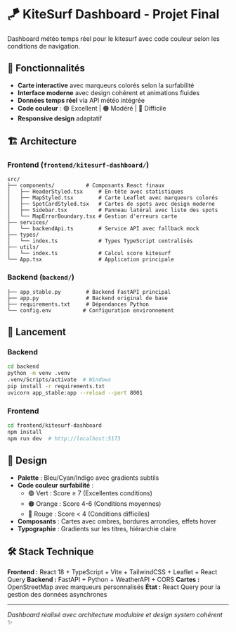 # 🪁 KiteSurf Dashboard - Projet Final

Dashboard météo temps réel pour le kitesurf avec code couleur selon les conditions de navigation.

## 🎯 Fonctionnalités

- **Carte interactive** avec marqueurs colorés selon la surfabilité
- **Interface moderne** avec design cohérent et animations fluides  
- **Données temps réel** via API météo intégrée
- **Code couleur** : 🟢 Excellent | 🟠 Modéré | 🔴 Difficile
- **Responsive design** adaptatif

## 🏗️ Architecture

### Frontend (`frontend/kitesurf-dashboard/`)
```
src/
├── components/          # Composants React finaux
│   ├── HeaderStyled.tsx     # En-tête avec statistiques
│   ├── MapStyled.tsx        # Carte Leaflet avec marqueurs colorés
│   ├── SpotCardStyled.tsx   # Cartes de spots avec design moderne
│   ├── Sidebar.tsx          # Panneau latéral avec liste des spots
│   └── MapErrorBoundary.tsx # Gestion d'erreurs carte
├── services/
│   └── backendApi.ts        # Service API avec fallback mock
├── types/
│   └── index.ts             # Types TypeScript centralisés
├── utils/
│   └── index.ts             # Calcul score kitesurf
└── App.tsx                  # Application principale
```

### Backend (`backend/`)
```
├── app_stable.py        # Backend FastAPI principal
├── app.py               # Backend original de base
├── requirements.txt     # Dépendances Python
└── config.env          # Configuration environnement
```

## 🚀 Lancement

### Backend
```bash
cd backend
python -m venv .venv
.venv/Scripts/activate  # Windows
pip install -r requirements.txt
uvicorn app_stable:app --reload --port 8001
```

### Frontend  
```bash
cd frontend/kitesurf-dashboard
npm install
npm run dev  # http://localhost:5173
```

## 🎨 Design

- **Palette** : Bleu/Cyan/Indigo avec gradients subtils
- **Code couleur surfabilité** :
  - 🟢 Vert : Score ≥ 7 (Excellentes conditions)
  - 🟠 Orange : Score 4-6 (Conditions moyennes) 
  - 🔴 Rouge : Score < 4 (Conditions difficiles)
- **Composants** : Cartes avec ombres, bordures arrondies, effets hover
- **Typographie** : Gradients sur les titres, hiérarchie claire

## 🛠️ Stack Technique

**Frontend :** React 18 + TypeScript + Vite + TailwindCSS + Leaflet + React Query
**Backend :** FastAPI + Python + WeatherAPI + CORS
**Cartes :** OpenStreetMap avec marqueurs personnalisés
**État :** React Query pour la gestion des données asynchrones

---
*Dashboard réalisé avec architecture modulaire et design system cohérent* ✨